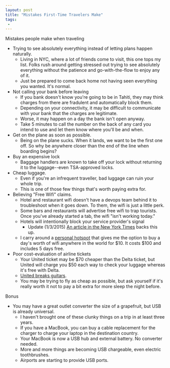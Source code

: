 ```yaml
---
layout: post
title: "Mistakes First-Time Travelers Make"
tags:
 -
---
```

Mistakes people make when traveling

- Trying to see absolutely everything instead of letting plans happen naturally.
  - Living in NYC, where a lot of friends come to visit, this one tops my list. Folks rush around getting stressed out trying to see absolutely everything without the patience and go-with-the-flow to enjoy any of it.
  - Just be prepared to come back home not having seen everything you wanted. It's normal.
- Not calling your bank before leaving
  - If you bank doesn't know you're going to be in Tahiti, they may think charges from there are fradulent and automatically block them.
  - Depending on your connectivity, it may be difficult to communicate with your bank that the charges are legitimate.
  - Worse, it may happen on a day the bank isn't open anyway.
  - Take 5 minutes to call the number on the back of any card you intend to use and let them know where you'll be and when.
- Get on the plane as soon as possible. 
  - Being on the plane sucks. When it lands, we want to be the first one off. So why be anywhere closer than the end of the line when boarding begins?
- Buy an expensive lock
  - Baggage handlers are known to take off your lock without returning it to the luggage--even TSA-approved locks.
- Cheap luggage.
  - Even if you're an infrequent traveller, bad luggage can ruin your whole trip.
  - This is one of those few things that's worth paying extra for. 
- Believing "Free Wifi" claims.
  - Hotel and restaurant wifi doesn't have a devops team behind it to troubleshoot when it goes down. To them, the wifi is just a little perk.
  - Some bars and restaurants will advertise free wifi to trap tourists. Once you've already started a tab, the wifi "isn't working today."
  - Hotels will intentionally block your service provider's signal
    - Update (1/3/2015) [An article in the New York Times](http://www.nytimes.com/2015/01/04/opinion/sunday/brazen-attempts-by-hotels-to-block-wi-fi.html?rref=opinion&module=Ribbon&version=context&region=Header&action=click&contentCollection=Opinion&pgtype=article&_r=0) backs this up.
  - I carry around a [personal hotspot](http://www.amazon.com/gp/product/B00LT8S5UE/ref=oh_aui_detailpage_o00_s00?ie=UTF8&psc=1) that gives me the option to buy a day's worth of wifi anywhere in the world for $10. It costs $100 and includes 5 days free.
- Poor cost-evaluation of airline tickets
  - Your United ticket may be $70 cheaper than the Delta ticket, but United will charge you $50 each way to check your luggage whereas it's free with Delta.
  - [United breaks guitars](https://www.youtube.com/watch?v=5YGc4zOqozo).
  - You may be trying to fly as cheap as possible, but ask yourself if it's really worth it not to pay a bit extra for more sleep the night before.

Bonus

- You may have a great outlet converter the size of a grapefruit, but USB is already universal.
  - I haven't brought one of these clunky things on a trip in at least three years.
  - If you have a MacBook, you can buy a cable replacement for the charger to charge your laptop in the destination country.
  - Your MacBook is now a USB hub and external battery. No converter needed.
  - More and more things are becoming USB chargeable, even electric toothbrushes.
  - Airports are starting to provide USB ports.
